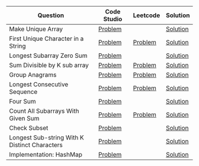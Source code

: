 | Question                                      | Code Studio                                                                                                       | Leetcode                                                                    | Solution                                    |
| --------------------------------------------- | ----------------------------------------------------------------------------------------------------------------- | --------------------------------------------------------------------------- | ------------------------------------------- |
| Make Unique Array                             | [Problem](https://www.codingninjas.com/codestudio/problems/make-unique-array_920329)                              |                                                                             | [Solution](MakeUniqueArray.java)            |
| First Unique Character in a String            | [Problem](https://www.codingninjas.com/codestudio/problems/first-non-repeating-character_920324)                  | [Problem](https://leetcode.com/problems/first-unique-character-in-a-string) | [Solution](FirstUniqueCharacter.java)       |
| Longest Subarray Zero Sum                     | [Problem](https://www.codingninjas.com/codestudio/problems/longest-subset-zero-sum_920321)                        |                                                                             | [Solution](LongestSubArrayZeroSum.java)     |
| Sum Divisible by K sub array                  | [Problem](https://www.codingninjas.com/codestudio/problems/count-all-sub-arrays-having-sum-divisible-by-k_973254) | [Problem](https://leetcode.com/problems/subarray-sums-divisible-by-k)       | [Solution](SumDivisibleByKSubArray.java)    |
| Group Anagrams                                | [Problem](https://www.codingninjas.com/codestudio/problems/group-anagrams_800285)                                 | [Problem](https://leetcode.com/problems/group-anagrams/)                    | [Solution](GroupAnagrams.java)              |
| Longest Consecutive Sequence                  | [Problem](https://www.codingninjas.com/codestudio/problems/longest-consecutive-sequence_759408)                   | [Problem](https://leetcode.com/problems/longest-consecutive-sequence)       | [Solution](LongestConsecutiveSequence.java) |
| Four Sum                                      | [Problem](https://www.codingninjas.com/codestudio/problems/983605)                                                |                                                                             | [Solution](FourSum.java)                    |
| Count All Subarrays With Given Sum            | [Problem](https://www.codingninjas.com/codestudio/problems/subarray-sums-i_1467103)                               | [Problem](https://leetcode.com/problems/subarray-sum-equals-k/)             | [Solution](SubArraySumCount.java)           |
| Check Subset                                  | [Problem](https://www.codingninjas.com/studio/problems/check-subset_762948)                                       |                                                                             | [Solution](CheckSubSet.java)                |
| Longest Sub-string With K Distinct Characters | [Problem](https://www.codingninjas.com/studio/problems/longest-sub-string-with-k-distinct-characters_920521)      |                                                                             | [Solution](LongestSubStringKDistinct.java)  |
| Implementation: HashMap                       | [Problem](https://www.codingninjas.com/studio/problems/implementation-hashmap_630343)                             |                                                                             | [Solution](MyHashMap.java)                  |
